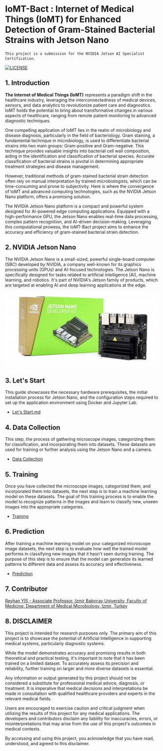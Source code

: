 # IoMT-Bact : Internet of Medical Things (IoMT) for Enhanced Detection of Gram-Stained Bacterial Strains with Jetson Nano

```
This project is a submission for the NVIDIA Jetson AI Specialist Certification.
```

 [![LICENSE](https://img.shields.io/badge/LICENSE-MIT-blue.svg)](LICENSE)

## 1. Introduction

**The Internet of Medical Things (IoMT)** represents a paradigm shift in the healthcare industry, leveraging the interconnectedness of medical devices, sensors, and data analytics to revolutionize patient care and diagnostics. IoMT holds the potential to bring about transformative changes in various aspects of healthcare, ranging from remote patient monitoring to advanced diagnostic techniques.

One compelling application of IoMT lies in the realm of microbiology and disease diagnosis, particularly in the field of bacteriology. Gram staining, a fundamental technique in microbiology, is used to differentiate bacterial strains into two main groups: Gram-positive and Gram-negative. This technique provides valuable insights into bacterial cell wall composition, aiding in the identification and classification of bacterial species. Accurate classification of bacterial strains is pivotal in determining appropriate treatment strategies and disease management.

However, traditional methods of gram-stained bacterial strain detection often rely on manual interpretation by trained microbiologists, which can be time-consuming and prone to subjectivity. Here is where the convergence of IoMT and advanced computing technologies, such as the NVIDIA Jetson Nano platform, offers a promising solution.

The NVIDIA Jetson Nano platform is a compact and powerful system designed for AI-powered edge computing applications. Equipped with a high-performance GPU, the Jetson Nano enables real-time data processing, complex pattern recognition, and AI-driven decision-making. Leveraging this computational prowess, the IoMT-Bact project aims to enhance the accuracy and efficiency of gram-stained bacterial strain detection.

## 2. NVIDIA Jetson Nano

The NVIDIA Jetson Nano is a small-sized, powerful single-board computer (SBC) developed by NVIDIA, a company well-known for its graphics processing units (GPUs) and AI-focused technologies. The Jetson Nano is specifically designed for tasks related to artificial intelligence (AI), machine learning, and robotics. It's part of NVIDIA's Jetson family of products, which are targeted at enabling AI and deep learning applications at the edge.

![JetsonNano](images/jetson_nano.png)


## 3. Let's Start
This guide showcases the necessary hardware prerequisites, the initial installation process for Jetson Nano, and the configuration steps required to set up the application environment using Docker and Jupyter Lab.

- [Let's Start.md](LetsStart.md)

## 4. Data Collection
This step, the process of gathering microscope images, categorizing them for classification, and incorporating them into datasets. These datasets are used for training or further analysis using the Jetson Nano and a camera.

- [Data Collection](1.data_collection.ipynb)

## 5. Training
Once you have collected the microscope images, categorized them, and incorporated them into datasets, the next step is to train a machine learning model on these datasets. The goal of this training process is to enable the model to recognize patterns in the images and learn to classify new, unseen images into the appropriate categories. 

- [Training](2.training.ipynb)

## 6. Prediction
After training a machine learning model on your categorized microscope image datasets, the next step is to evaluate how well the trained model performs in classifying new images that it hasn't seen during training. The purpose of this step is to ensure that the model can generalize its learned patterns to different data and assess its accuracy and effectiveness. 

- [Prediction](3.prediction.ipynb)

## 7. Contributor

[Reyhan YİŞ - Associate Professor, Izmir Bakırçay University, Faculty of Medicine, Department of Medical Microbiology, Izmir, Turkey](https://tr.linkedin.com/in/reyhan-yiş-14657b38 "Reyhan YİŞ Associate Professor, Izmir Bakırçay University, Faculty of Medicine, Department of Medical Microbiology, Izmir, Turkey") 

## 8. DISCLAIMER
This project is intended for research purposes only. The primary aim of this project is to showcase the potential of Artificial Intelligence in supporting medical systems, particularly diagnostic systems.

While the model demonstrates accuracy and promising results in both theoretical and practical testing, it's important to note that it has been trained on a limited dataset. To accurately assess its precision and reliability, further training on larger and more diverse datasets is essential.

Any information or output generated by this project should not be considered a substitute for professional medical advice, diagnosis, or treatment. It is imperative that medical decisions and interpretations be made in consultation with qualified healthcare providers and experts in the relevant medical fields.

Users are encouraged to exercise caution and critical judgment when utilizing the results of this project for any medical applications. The developers and contributors disclaim any liability for inaccuracies, errors, or misinterpretations that may arise from the use of this project's outcomes in medical contexts.

By accessing and using this project, you acknowledge that you have read, understood, and agreed to this disclaimer.





